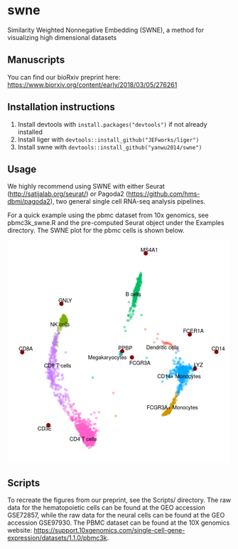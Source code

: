 # swne
Similarity Weighted Nonnegative Embedding (SWNE), a method for visualizing high dimensional datasets

## Manuscripts
You can find our bioRxiv preprint here: https://www.biorxiv.org/content/early/2018/03/05/276261

## Installation instructions

1. Install devtools with `install.packages("devtools")` if not already installed
2. Install liger with `devtools::install_github("JEFworks/liger")`
3. Install swne with `devtools::install_github("yanwu2014/swne")`

## Usage
We highly recommend using SWNE with either Seurat (http://satijalab.org/seurat/) or Pagoda2 (https://github.com/hms-dbmi/pagoda2), two general single cell RNA-seq analysis pipelines. 

For a quick example using the pbmc dataset from 10x genomics, see pbmc3k_swne.R and the pre-computed
Seurat object under the Examples directory. The SWNE plot for the pbmc cells is shown below.

<img src="Figures/pbmc3k_swne_plot.png" width="500" height="500" />

## Scripts
To recreate the figures from our preprint, see the Scripts/ directory. The raw data for the hematopoietic cells can be
found at the GEO accession GSE72857, while the raw data for the neural cells can be found at the GEO accession GSE97930. The PBMC dataset can be found at the 10X genomics website: https://support.10xgenomics.com/single-cell-gene-expression/datasets/1.1.0/pbmc3k.
